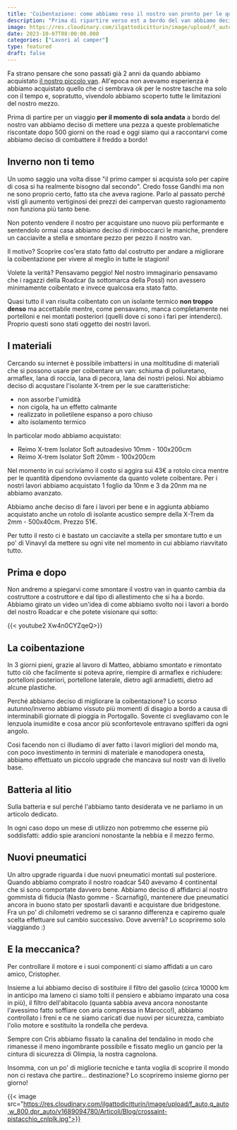 ```yaml
---
title: 'Coibentazione: come abbiamo reso il nostro van pronto per le quattro stagioni'
description: "Prima di ripartire verso est a bordo del van abbiamo deciso di effettuare qualche piccolo upgrade, scopri con noi dove abbiamo messo mano"
image: https://res.cloudinary.com/ilgattodicitturin/image/upload/f_auto,q_auto,w_800,dpr_auto/v1689874010/Articoli/Blog/torta-leonardo_xx95ou.jpg
date: 2023-10-07T08:00:00.000
categories: ["Lavori al camper"]
type: featured
draft: false
---
```

Fa strano pensare che sono passati già 2 anni da quando abbiamo acquistato [il nostro piccolo van](/van/). All'epoca non avevamo esperienza è abbiamo acquistato quello che ci sembrava ok per le nostre tasche ma solo con il tempo e, sopratutto, vivendolo abbiamo scoperto tutte le limitazioni del nostro mezzo.

Prima di partire per un viaggio **per il momento di sola andata** a bordo del nostro van abbiamo deciso di mettere una pezza a queste problematiche riscontate dopo 500 giorni on the road e oggi siamo qui a raccontarvi come abbiamo deciso di combattere il freddo a bordo!

## Inverno non ti temo
Un uomo saggio una volta disse "il primo camper si acquista solo per capire di cosa si ha realmente bisogno dal secondo". Credo fosse Gandhi ma non ne sono proprio certo, fatto sta che aveva ragione. Parlo al passato perché visti gli aumento vertiginosi dei prezzi dei campervan questo ragionamento non funziona più tanto bene.

Non potento vendere il nostro per acquistare uno nuovo più performante e sentendolo ormai casa abbiamo deciso di rimboccarci le maniche, prendere un cacciavite a stella e smontare pezzo per pezzo il nostro van.

Il motivo? Scoprire cos'era stato fatto dal costrutto per andare a migliorare la coibentazione per vivere al meglio in tutte le stagioni!

Volete la verità? Pensavamo peggio! Nel nostro immaginario pensavamo che i ragazzi della Roadcar (la sottomarca della Possl) non avessero minimamente coibentato e invece qualcosa era stato fatto. 

Quasi tutto il van risulta coibentato con un isolante termico **non troppo denso** ma accettabile mentre, come pensavamo, manca completamente nei portelloni e nei montati posteriori (quelli dove ci sono i fari per intenderci). Proprio questi sono stati oggetto dei nostri lavori.

## I materiali
Cercando su internet è possibile imbattersi in una moltitudine di materiali che si possono usare per coibentare un van: schiuma di poliuretano, armaflex, lana di roccia, lana di pecora, lana dei nostri pelosi. Noi abbiamo deciso di acqustare l'isolante X-trem per le sue caratteristiche:

- non assorbe l'umidità
- non cigola, ha un effetto calmante
- realizzato in polietilene espanso a poro chiuso
- alto isolamento termico

In particolar modo abbiamo acquistato:
- Reimo X-trem Isolator Soft autoadesivo 10mm - 100x200cm 
- Reimo X-trem Isolator Soft 20mm - 100x200cm

Nel momento in cui scriviamo il costo si aggira sui 43€ a rotolo circa mentre per le quantità dipendono ovviamente da quanto volete coibentare. Per i nostri lavori abbiamo acquistato 1 foglio da 10nm e 3 da 20nm ma ne abbiamo avanzato. 

Abbiamo anche deciso di fare i lavori per bene e in aggiunta abbiamo acquistato anche un rotolo di isolante acustico sempre della X-Trem da 2mm - 500x40cm. Prezzo 51€.

Per tutto il resto ci è bastato un cacciavite a stella per smontare tutto e un po' di Vinavyl da mettere su ogni vite nel momento in cui abbiamo riavvitato tutto.

## Prima e dopo
Non andremo a spiegarvi come smontare il vostro van in quanto cambia da costruttore a costruttore e dal tipo di allestimento che si ha a bordo. Abbiamo girato un video  un'idea di come abbiamo svolto noi i lavori a bordo del nostro Roadcar e che potete visionare qui sotto:

{{< youtube2 Xw4n0CYZqeQ>}}

## La coibentazione
In 3 giorni pieni, grazie al lavoro di Matteo, abbiamo smontato e rimontato tutto ciò che facilmente si poteva aprire, riempire di armaflex e richiudere: portelloni posteriori, portellone laterale, dietro agli armadietti, dietro ad alcune plastiche. 

Perché abbiamo deciso di migliorare la coibentazione? Lo scorso autunno/inverno abbiamo vissuto più momenti di disagio a bordo a causa di interminabili giornate di pioggia in Portogallo. Sovente ci svegliavamo con le lenzuola inumidite e cosa ancor più sconfortevole entravano spifferi da ogni angolo.

Così facendo non ci illudiamo di aver fatto i lavori migliori del mondo ma, con poco investimento in termini di materiale e manodopera onesta, abbiamo effettuato un piccolo upgrade che mancava sul nostr van di livello base. 

## Batteria al litio
Sulla batteria e sul perché l'abbiamo tanto desiderata ve ne parliamo in un articolo dedicato. 

In ogni caso dopo un mese di utilizzo non potremmo che esserne più soddisfatti: addio spie arancioni nonostante la nebbia e il mezzo fermo. 

## Nuovi pneumatici 
Un altro upgrade riguarda i due nuovi pneumatici montati sul posteriore.
Quando abbiamo comprato il nostro roadcar 540 avevamo 4 continental che si sono comportate davvero bene. 
Abbiamo deciso di affidarci al nostro gommista di fiducia (Nasto gomme - Scarnafigi), mantenere due pneumatici ancora in buono stato per spostarli davanti e acquistare due bridgestone. 
Fra un po' di chilometri vedremo se ci saranno differenza e capiremo quale scelta effettuare sul cambio successivo.
Dove avverrà? Lo scopriremo solo viaggiando :) 

## E la meccanica? 
Per controllare il motore e i suoi componenti ci siamo affidati a un caro amico, Cristopher.

Insieme a lui abbiamo deciso di sostituire il filtro del gasolio (circa 10000 km in anticipo ma lameno ci siamo tolti il pensiero e abbiamo imparato una cosa in più), il filtro dell'abitacolo (quanta sabbia aveva ancora nonostante l'avessimo fatto soffiare con aria compressa in Marocco!), abbiamo controllato i freni e ce ne siamo caricati due nuovi per sicurezza, cambiato l'olio motore e sostituito la rondella che perdeva. 

Sempre con Cris abbiamo fissato la canalina del tendalino in modo che rimanesse il meno ingombrante possibile e fissato meglio un gancio per la cintura di sicurezza di Olimpia, la nostra cagnolona. 

Insomma, con un po' di migliorie tecniche e tanta voglia di scoprire il mondo non ci restava che partire... destinazione? 
Lo scopriremo insieme giorno per giorno!

{{< image src="https://res.cloudinary.com/ilgattodicitturin/image/upload/f_auto,q_auto,w_800,dpr_auto/v1689094780/Articoli/Blog/crossaint-pistacchio_cnlplk.jpg">}}